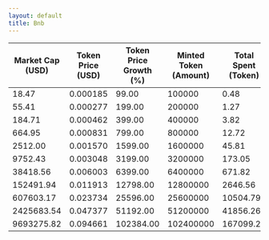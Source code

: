 ```yaml
---
layout: default
title: Bnb
---
```

| Market Cap (USD) | Token Price (USD) | Token Price Growth (%) | Minted Token (Amount) | Total Spent (Token) | Author Revenue (USD) | Platform Mint Fee (USD) |
|------------------|-------------------|------------------------|-----------------------|--------------------|-------------------------|-------------------------|
| 18.47 | 0.000185 | 99.00 | 100000 | 0.48 | 0.42 | 0.04 |
| 55.41 | 0.000277 | 199.00 | 200000 | 1.27 | 1.11 | 0.11 |
| 184.71 | 0.000462 | 399.00 | 400000 | 3.82 | 3.32 | 0.33 |
| 664.95 | 0.000831 | 799.00 | 800000 | 12.72 | 11.08 | 1.11 |
| 2512.00 | 0.001570 | 1599.00 | 1600000 | 45.81 | 39.90 | 3.99 |
| 9752.43 | 0.003048 | 3199.00 | 3200000 | 173.05 | 150.72 | 15.07 |
| 38418.56 | 0.006003 | 6399.00 | 6400000 | 671.82 | 585.15 | 58.51 |
| 152491.94 | 0.011913 | 12798.00 | 12800000 | 2646.56 | 2305.11 | 230.51 |
| 607603.17 | 0.023734 | 25596.00 | 25600000 | 10504.79 | 9149.52 | 914.95 |
| 2425683.54 | 0.047377 | 51192.00 | 51200000 | 41856.26 | 36456.19 | 3645.62 |
| 9693275.82 | 0.094661 | 102384.00 | 102400000 | 167099.27 | 145541.01 | 14554.10 |
